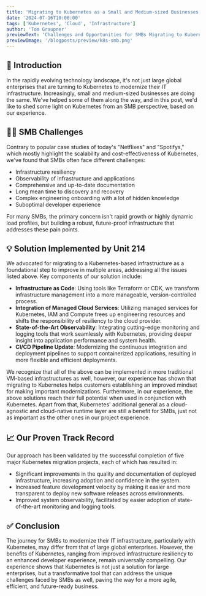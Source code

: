 ```yaml
---
title: 'Migrating to Kubernetes as a Small and Medium-sized Businesses 🏢'
date: '2024-07-16T10:00:00'
tags: ['Kubernetes', 'Cloud', 'Infrastructure']
author: 'Tom Graupner'
previewText: 'Challenges and Opportunities for SMBs Migrating to Kubernetes.'
previewImage: '/blogposts/preview/k8s-smb.png'
---
```


## 📖 Introduction

In the rapidly evolving technology landscape, it's not just large global enterprises that are turning to Kubernetes to modernize their IT infrastructure.
Increasingly, small and medium-sized businesses are doing the same.
We've helped some of them along the way, and in this post, we'd like to shed some light on Kubernetes from an SMB perspective, based on our experience.

## 😮‍💨 SMB Challenges

Contrary to popular case studies of today's "Netflixes" and "Spotifys," which mostly highlight the scalability and cost-effectiveness of Kubernetes, we've found that SMBs often face different challenges:

- Infrastructure resiliency
- Observability of infrastructure and applications
- Comprehensive and up-to-date documentation
- Long mean time to discovery and recovery
- Complex engineering onboarding with a lot of hidden knowledge
- Suboptimal developer experience

For many SMBs, the primary concern isn't rapid growth or highly dynamic load profiles, but building a robust, future-proof infrastructure that addresses these pain points.

## 💡 Solution Implemented by Unit 214

We advocated for migrating to a Kubernetes-based infrastructure as a foundational step to improve in multiple areas, addressing all the issues listed above.
Key components of our solution include:

- **Infrastructure as Code**: Using tools like Terraform or CDK, we transform infrastructure management into a more manageable, version-controlled process.
- **Integration of Managed Cloud Services**: Utilizing managed services for Kubernetes, IAM and Compute frees up engineering resources and shifts the responsibility of resiliency to the cloud provider.
- **State-of-the-Art Observability**: Integrating cutting-edge monitoring and logging tools that work seamlessly with Kubernetes, providing deeper insight into application performance and system health.
- **CI/CD Pipeline Update**: Modernizing the continuous integration and deployment pipelines to support containerized applications, resulting in more flexible and efficient deployments.

We recognize that all of the above can be implemented in more traditional VM-based infrastructures as well, however, our experience has shown that migrating to Kubernetes helps customers establishing an improved mindset for making important modernizations.
Furthermore, in our experience, the above solutions reach their full potential when used in conjunction with Kubernetes.
Apart from that, Kubernetes' additional general as a cloud-agnostic and cloud-native runtime layer are still a benefit for SMBs, just not as important as the other ones in our project experience.

## 📈 Our Proven Track Record

Our approach has been validated by the successful completion of five major Kubernetes migration projects, each of which has resulted in:

- Significant improvements in the quality and documentation of deployed infrastructure, increasing adoption and confidence in the system.
- Increased feature development velocity by making it easier and more transparent to deploy new software releases across environments.
- Improved system observability, facilitated by easier adoption of state-of-the-art monitoring and logging tools.

## ✅ Conclusion

The journey for SMBs to modernize their IT infrastructure, particularly with Kubernetes, may differ from that of large global enterprises.
However, the benefits of Kubernetes, ranging from improved infrastructure resiliency to an enhanced developer experience, remain universally compelling.
Our experience shows that Kubernetes is not just a solution for large enterprises, but a transformative tool that can address the unique challenges faced by SMBs as well, paving the way for a more agile, efficient, and future-ready business.
